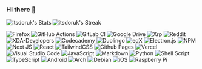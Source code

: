 ### Hi there 👋
![itsdoruk's Stats](https://github-readme-stats.vercel.app/api?username=itsdoruk&theme=vue-dark&show_icons=true&hide_border=true&count_private=true)
![itsdoruk's Streak](https://github-readme-streak-stats.herokuapp.com/?user=itsdoruk&theme=vue-dark&hide_border=true)

![Firefox](https://img.shields.io/badge/Firefox-FF7139?style=for-the-badge&logo=Firefox-Browser&logoColor=white) ![GitHub Actions](https://img.shields.io/badge/github%20actions-%232671E5.svg?style=for-the-badge&logo=githubactions&logoColor=white)  ![GitLab CI](https://img.shields.io/badge/gitlab%20ci-%23181717.svg?style=for-the-badge&logo=gitlab&logoColor=white) ![Google Drive](https://img.shields.io/badge/Google%20Drive-4285F4?style=for-the-badge&logo=googledrive&logoColor=white) ![Xrp](https://img.shields.io/badge/Xrp-black?style=for-the-badge&logo=xrp&logoColor=white) ![Reddit](https://img.shields.io/badge/Reddit-%23FF4500.svg?style=for-the-badge&logo=Reddit&logoColor=white) ![XDA-Developers](https://img.shields.io/badge/XDA--Developers-%23AC6E2F.svg?style=for-the-badge&logo=XDA-Developers&logoColor=white) ![Codecademy](https://img.shields.io/badge/Codecademy-FFF0E5?style=for-the-badge&logo=codecademy&logoColor=1F243A) ![Duolingo](https://img.shields.io/badge/Duolingo-%234DC730.svg?style=for-the-badge&logo=Duolingo&logoColor=white) ![edX](https://img.shields.io/badge/edX-%2302262B.svg?style=for-the-badge&logo=edX&logoColor=white) ![Electron.js](https://img.shields.io/badge/Electron-191970?style=for-the-badge&logo=Electron&logoColor=white) ![NPM](https://img.shields.io/badge/NPM-%23CB3837.svg?style=for-the-badge&logo=npm&logoColor=white) ![Next JS](https://img.shields.io/badge/Next-black?style=for-the-badge&logo=next.js&logoColor=white) ![React](https://img.shields.io/badge/react-%2320232a.svg?style=for-the-badge&logo=react&logoColor=%2361DAFB) ![TailwindCSS](https://img.shields.io/badge/tailwindcss-%2338B2AC.svg?style=for-the-badge&logo=tailwind-css&logoColor=white) ![Github Pages](https://img.shields.io/badge/github%20pages-121013?style=for-the-badge&logo=github&logoColor=white) ![Vercel](https://img.shields.io/badge/vercel-%23000000.svg?style=for-the-badge&logo=vercel&logoColor=white) ![Visual Studio Code](https://img.shields.io/badge/Visual%20Studio%20Code-0078d7.svg?style=for-the-badge&logo=visual-studio-code&logoColor=white) ![JavaScript](https://img.shields.io/badge/javascript-%23323330.svg?style=for-the-badge&logo=javascript&logoColor=%23F7DF1E) ![Markdown](https://img.shields.io/badge/markdown-%23000000.svg?style=for-the-badge&logo=markdown&logoColor=white) ![Python](https://img.shields.io/badge/python-3670A0?style=for-the-badge&logo=python&logoColor=ffdd54) ![Shell Script](https://img.shields.io/badge/shell_script-%23121011.svg?style=for-the-badge&logo=gnu-bash&logoColor=white) ![TypeScript](https://img.shields.io/badge/typescript-%23007ACC.svg?style=for-the-badge&logo=typescript&logoColor=white) ![Android](https://img.shields.io/badge/Android-3DDC84?style=for-the-badge&logo=android&logoColor=white) ![Arch](https://img.shields.io/badge/Arch%20Linux-1793D1?logo=arch-linux&logoColor=fff&style=for-the-badge) ![Debian](https://img.shields.io/badge/Debian-D70A53?style=for-the-badge&logo=debian&logoColor=white) ![iOS](https://img.shields.io/badge/iOS-000000?style=for-the-badge&logo=ios&logoColor=white) ![Raspberry Pi](https://img.shields.io/badge/-RaspberryPi-C51A4A?style=for-the-badge&logo=Raspberry-Pi)
